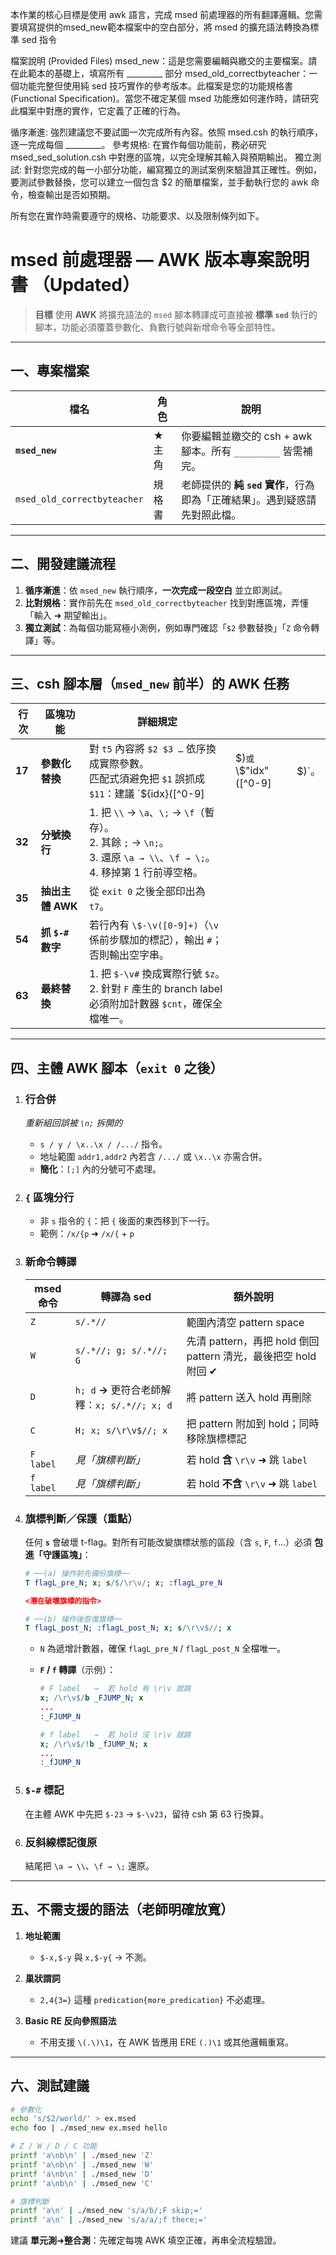 
本作業的核心目標是使用 awk 語言，完成 msed 前處理器的所有翻譯邏輯。您需要填寫提供的msed_new範本檔案中的空白部分，將 msed 的擴充語法轉換為標準 sed 指令

檔案說明 (Provided Files)
msed_new：這是您需要編輯與繳交的主要檔案。請在此範本的基礎上，填寫所有 _________ 部分
msed_old_correctbyteacher：一個功能完整但使用純 sed 技巧實作的參考版本。此檔案是您的功能規格書 (Functional Specification)。當您不確定某個 msed 功能應如何運作時，請研究此檔案中對應的實作，它定義了正確的行為。


循序漸進: 強烈建議您不要試圖一次完成所有內容。依照 msed.csh 的執行順序，逐一完成每個 _________。
參考規格: 在實作每個功能前，務必研究 msed_sed_solution.csh 中對應的區塊，以完全理解其輸入與預期輸出。
獨立測試: 針對您完成的每一小部分功能，編寫獨立的測試案例來驗證其正確性。例如，要測試參數替換，您可以建立一個包含 $2 的簡單檔案，並手動執行您的 awk 命令，檢查輸出是否如預期。

所有您在實作時需要遵守的規格、功能要求、以及限制條列如下。




# msed 前處理器 — AWK 版本專案說明書 （Updated）

> **目標**
> 使用 **AWK** 將擴充語法的 `msed` 腳本轉譯成可直接被 **標準 `sed`** 執行的腳本，功能必須覆蓋參數化、負數行號與新增命令等全部特性。

---

## 一、專案檔案

| 檔名                          | 角色   | 說明                                          |
| --------------------------- | ---- | ------------------------------------------- |
| **`msed_new`**              | ★ 主角 | 你要編輯並繳交的 csh + awk 腳本。所有 `_________` 皆需補完。  |
| `msed_old_correctbyteacher` | 規格書  | 老師提供的 **純 `sed` 實作**，行為即為「正確結果」。遇到疑惑請先對照此檔。 |

---

## 二、開發建議流程

1. **循序漸進**：依 `msed_new` 執行順序，**一次完成一段空白** 並立即測試。
2. **比對規格**：實作前先在 `msed_old_correctbyteacher` 找到對應區塊，弄懂「輸入 ➜ 期望輸出」。
3. **獨立測試**：為每個功能寫極小測例，例如專門確認「`$2` 參數替換」「`Z` 命令轉譯」等。

---

## 三、csh 腳本層（`msed_new` 前半）的 AWK 任務

| 行次     | 區塊功能           | 詳細規定                                                                                                     |                         |        |
| ------ | -------------- | -------------------------------------------------------------------------------------------------------- | ----------------------- | ------ |
| **17** | **參數化替換**      | 對 `t5` 內容將 `$2 $3 …` 依序換成實際參數。<br>匹配式須避免把 `$1` 誤抓成 `$11`：建議 \`\${idx}(\[^0-9]                            | \$)`或`\\\$"idx"(\[^0-9] | \$)\`。 |
| **32** | **分號換行**       | 1. 把 `\\` → `\a`、`\;` → `\f`（暫存）。<br>2. 其餘 `;` → `\n;`。<br>3. 還原 `\a → \\`、`\f → \;`。<br>4. 移掉第 1 行前導空格。 |                         |        |
| **35** | **抽出主體 AWK**   | 從 `exit 0` 之後全部印出為 `t7`。                                                                                 |                         |        |
| **54** | **抓 `$-#` 數字** | 若行內有 `\$-\v([0-9]+)`（`\v` 係前步驟加的標記），輸出 `#`；否則輸出空字串。                                                      |                         |        |
| **63** | **最終替換**       | 1. 把 `$-\v#` 換成實際行號 `$z`。<br>2. 針對 `F` 產生的 branch label 必須附加計數器 `$cnt`，確保全檔唯一。                           |                         |        |

---

## 四、主體 AWK 腳本（`exit 0` 之後）

1. ### 行合併

   *重新組回誤被 `\n;` 拆開的*

   * `s / y / \x..\x / /.../` 指令。
   * 地址範圍 `addr1,addr2` 內若含 `/.../` 或 `\x..\x` 亦需合併。
   * **簡化**：`[;]` 內的分號可不處理。

2. ### `{` 區塊分行

   * 非 `s` 指令的 `{`：把 `{` 後面的東西移到下一行。
   * 範例：`/x/{p` ➜ `/x/{` + `p`

3. ### 新命令轉譯

   | msed 命令   | 轉譯為 sed                                | 額外說明                                            |
   | --------- | -------------------------------------- | ----------------------------------------------- |
   | `Z`       | `s/.*//`                               | 範圍內清空 pattern space                             |
   | `W`       | `s/.*//; g; s/.*//; G`                 | 先清 pattern，再把 hold 倒回 pattern 清光，最後把空 hold 附回 ✔ |
   | `D`       | `h; d` **→** 更符合老師解釋：`x; s/.*//; x; d` | 將 pattern 送入 hold 再刪除                           |
   | `C`       | `H; x; s/\r\v$//; x`                   | 把 pattern 附加到 hold；同時移除旗標標記                     |
   | `F label` | *見「旗標判斷」*                              | 若 hold **含** `\r\v` ➜ 跳 `label`                 |
   | `f label` | *見「旗標判斷」*                              | 若 hold **不含** `\r\v` ➜ 跳 `label`                |

4. ### 旗標判斷／保護（**重點**）

   任何 **`s`** 會破壞 t-flag。對所有可能改變旗標狀態的區段（含 `s`, `F`, `f`…）必須 **包進「守護區塊」**：

   ```sed
   # ──(a) 操作前先備份旗標──
   T flagL_pre_N; x; s/$/\r\v/; x; :flagL_pre_N

   <潛在破壞旗標的指令>

   # ──(b) 操作後恢復旗標──
   T flagL_post_N; :flagL_post_N; x; s/\r\v$//; x
   ```

   * `N` 為遞增計數器，確保 `flagL_pre_N` / `flagL_post_N` 全檔唯一。
   * **`F` / `f` 轉譯**（示例）：

     ```sed
     # F label   →  若 hold 有 \r\v 就跳
     x; /\r\v$/b _FJUMP_N; x
     ...
     :_FJUMP_N

     # f label   →  若 hold 沒 \r\v 就跳
     x; /\r\v$/!b _fJUMP_N; x
     ...
     :_fJUMP_N
     ```

5. ### `$-#` 標記

   在主體 AWK 中先把 `$-23` → `$-\v23`，留待 csh 第 63 行換算。

6. ### 反斜線標記復原

   結尾把 `\a → \\`、`\f → \;` 還原。

---

## 五、不需支援的語法（老師明確放寬）

1. **地址範圍**

   * `$-x,$-y` 與 `x,$-y{` → 不測。
2. **巢狀謂詞**

   * `2,4{3=}` 這種 `predication{more_predication}` 不必處理。
3. **Basic RE 反向參照語法**

   * 不用支援 `\(.\)\1`，在 AWK 皆應用 ERE `(.)\1` 或其他邏輯重寫。

---

## 六、測試建議

```bash
# 參數化
echo 's/$2/world/' > ex.msed
echo foo | ./msed_new ex.msed hello

# Z / W / D / C 功能
printf 'a\nb\n' | ./msed_new 'Z'
printf 'a\nb\n' | ./msed_new 'W'
printf 'a\nb\n' | ./msed_new 'D'
printf 'a\nb\n' | ./msed_new 'C'

# 旗標判斷
printf 'a\n' | ./msed_new 's/a/b/;F skip;='
printf 'a\n' | ./msed_new 's/a/a/;f there;='
```

建議 **單元測**➜**整合測**：先確定每塊 AWK 填空正確，再串全流程驗證。



